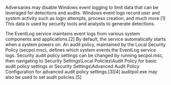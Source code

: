 Adversaries may disable Windows event logging to limit data that can be leveraged for detections and audits. Windows event logs record user and system activity such as login attempts, process creation, and much more.[1] This data is used by security tools and analysts to generate detections.

The EventLog service maintains event logs from various system components and applications.[2] By default, the service automatically starts when a system powers on. An audit policy, maintained by the Local Security Policy (secpol.msc), defines which system events the EventLog service logs. Security audit policy settings can be changed by running secpol.msc, then navigating to Security Settings\Local Policies\Audit Policy for basic audit policy settings or Security Settings\Advanced Audit Policy Configuration for advanced audit policy settings.[3][4] auditpol.exe may also be used to set audit policies.[5]